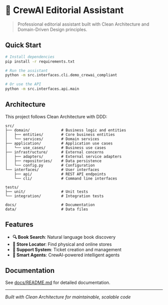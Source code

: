 # 🤖 CrewAI Editorial Assistant

> Professional editorial assistant built with Clean Architecture and Domain-Driven Design principles.

## Quick Start

```bash
# Install dependencies
pip install -r requirements.txt

# Run the assistant
python -m src.interfaces.cli.demo_crewai_compliant

# Or use the API
python -m src.interfaces.api.main
```

## Architecture

This project follows Clean Architecture with DDD:

```
src/
├── domain/              # Business logic and entities
│   ├── entities/        # Core business entities
│   └── services/        # Domain services
├── application/         # Application use cases
│   └── use_cases/       # Business use cases
├── infrastructure/      # External concerns
│   ├── adapters/        # External service adapters
│   ├── repositories/    # Data persistence
│   └── config.py        # Configuration
└── interfaces/          # User interfaces
    ├── api/             # REST API endpoints
    └── cli/             # Command line interfaces

tests/
├── unit/                # Unit tests
└── integration/         # Integration tests

docs/                    # Documentation
data/                    # Data files
```

## Features

- **🔍 Book Search**: Natural language book discovery
- **🏪 Store Locator**: Find physical and online stores
- **🎫 Support System**: Ticket creation and management
- **🤖 Smart Agents**: CrewAI-powered intelligent agents

## Documentation

See [docs/README.md](docs/README.md) for detailed documentation.

---
*Built with Clean Architecture for maintainable, scalable code*
